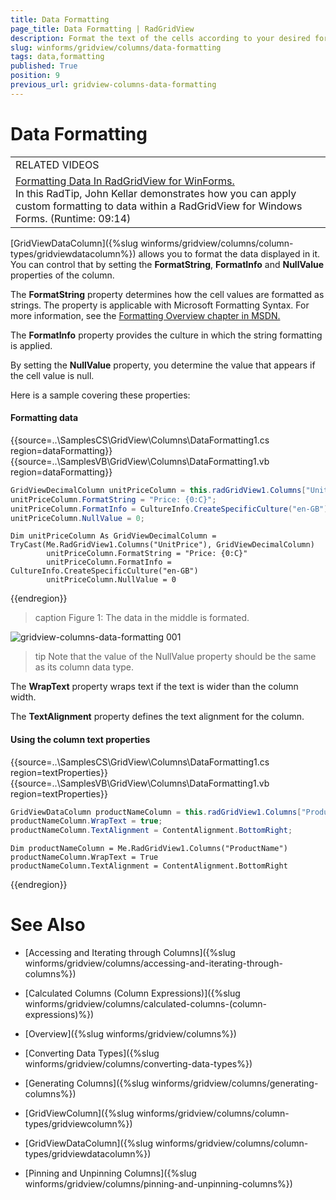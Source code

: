 ```yaml
---
title: Data Formatting
page_title: Data Formatting | RadGridView
description: Format the text of the cells according to your desired format. 
slug: winforms/gridview/columns/data-formatting
tags: data,formatting
published: True
position: 9
previous_url: gridview-columns-data-formatting
---
```


# Data Formatting

|   |
|---|
|RELATED VIDEOS|
|[Formatting Data In RadGridView for WinForms. ](https://www.youtube.com/watch?v=LmIHjRHudIw)<br>In this RadTip, John Kellar demonstrates how you can apply custom formatting to data within a RadGridView for Windows Forms. (Runtime: 09:14)|

[GridViewDataColumn]({%slug winforms/gridview/columns/column-types/gridviewdatacolumn%}) allows you to format the data displayed in it. You can control that by setting the __FormatString__, __FormatInfo__ and __NullValue__ properties of the column.

The __FormatString__ property determines how the cell values are formatted as strings. The property is applicable with Microsoft Formatting Syntax. For more information, see the [Formatting Overview chapter in MSDN.](http://msdn.microsoft.com/en-us/library/26etazsy.aspx)

The __FormatInfo__ property provides the culture in which the string formatting is applied.

By setting the __NullValue__ property, you determine the value that appears if the cell value is null.

Here is a sample covering these properties:

#### Formatting data

{{source=..\SamplesCS\GridView\Columns\DataFormatting1.cs region=dataFormatting}} 
{{source=..\SamplesVB\GridView\Columns\DataFormatting1.vb region=dataFormatting}} 

````C#
GridViewDecimalColumn unitPriceColumn = this.radGridView1.Columns["UnitPrice"] as GridViewDecimalColumn;
unitPriceColumn.FormatString = "Price: {0:C}";
unitPriceColumn.FormatInfo = CultureInfo.CreateSpecificCulture("en-GB");
unitPriceColumn.NullValue = 0;

````
````VB.NET
Dim unitPriceColumn As GridViewDecimalColumn = TryCast(Me.RadGridView1.Columns("UnitPrice"), GridViewDecimalColumn)
        unitPriceColumn.FormatString = "Price: {0:C}"
        unitPriceColumn.FormatInfo = CultureInfo.CreateSpecificCulture("en-GB")
        unitPriceColumn.NullValue = 0

````

{{endregion}}

>caption Figure 1: The data in the middle is formated.

![gridview-columns-data-formatting 001](images/gridview-columns-data-formatting001.png)

>tip Note that the value of the NullValue property should be the same as its column data type.
>

The __WrapText__ property wraps text if the text is wider than the column width.

The __TextAlignment__ property defines the text alignment for the column.

#### Using the column text properties

{{source=..\SamplesCS\GridView\Columns\DataFormatting1.cs region=textProperties}} 
{{source=..\SamplesVB\GridView\Columns\DataFormatting1.vb region=textProperties}} 

````C#
GridViewDataColumn productNameColumn = this.radGridView1.Columns["ProductName"];
productNameColumn.WrapText = true;
productNameColumn.TextAlignment = ContentAlignment.BottomRight;

````
````VB.NET
Dim productNameColumn = Me.RadGridView1.Columns("ProductName")
productNameColumn.WrapText = True
productNameColumn.TextAlignment = ContentAlignment.BottomRight

````

{{endregion}}
# See Also
* [Accessing and Iterating through Columns]({%slug winforms/gridview/columns/accessing-and-iterating-through-columns%})

* [Calculated Columns (Column Expressions)]({%slug winforms/gridview/columns/calculated-columns-(column-expressions)%})

* [Overview]({%slug winforms/gridview/columns%})

* [Converting Data Types]({%slug winforms/gridview/columns/converting-data-types%})

* [Generating Columns]({%slug winforms/gridview/columns/generating-columns%})

* [GridViewColumn]({%slug winforms/gridview/columns/column-types/gridviewcolumn%})

* [GridViewDataColumn]({%slug winforms/gridview/columns/column-types/gridviewdatacolumn%})

* [Pinning and Unpinning Columns]({%slug winforms/gridview/columns/pinning-and-unpinning-columns%})

